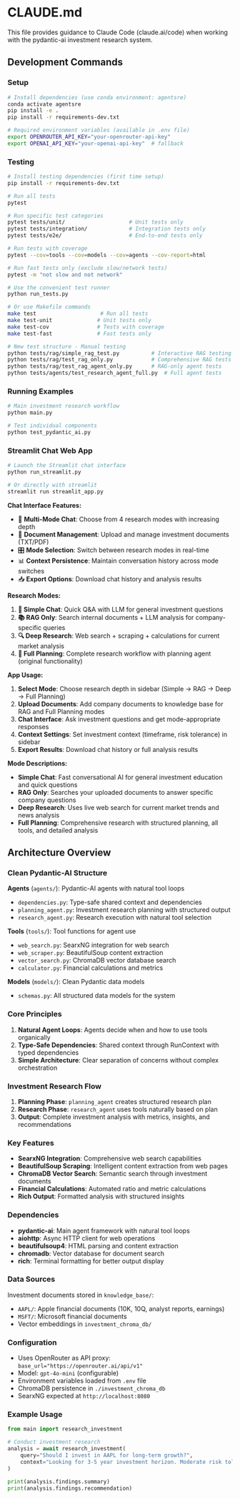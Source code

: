 # CLAUDE.md

This file provides guidance to Claude Code (claude.ai/code) when working with the pydantic-ai investment research system.

## Development Commands

### Setup
```bash
# Install dependencies (use conda environment: agentsre)
conda activate agentsre
pip install -e .
pip install -r requirements-dev.txt

# Required environment variables (available in .env file)
export OPENROUTER_API_KEY="your-openrouter-api-key"
export OPENAI_API_KEY="your-openai-api-key"  # fallback
```

### Testing
```bash
# Install testing dependencies (first time setup)
pip install -r requirements-dev.txt

# Run all tests
pytest

# Run specific test categories
pytest tests/unit/                    # Unit tests only
pytest tests/integration/             # Integration tests only
pytest tests/e2e/                     # End-to-end tests only

# Run tests with coverage
pytest --cov=tools --cov=models --cov=agents --cov-report=html

# Run fast tests only (exclude slow/network tests)
pytest -m "not slow and not network"

# Use the convenient test runner
python run_tests.py

# Or use Makefile commands
make test                    # Run all tests
make test-unit              # Unit tests only
make test-cov               # Tests with coverage
make test-fast              # Fast tests only

# New test structure - Manual testing
python tests/rag/simple_rag_test.py          # Interactive RAG testing
python tests/rag/test_rag_only.py            # Comprehensive RAG tests
python tests/rag/test_rag_agent_only.py      # RAG-only agent tests
python tests/agents/test_research_agent_full.py  # Full agent tests
```

### Running Examples
```bash
# Main investment research workflow
python main.py

# Test individual components
python test_pydantic_ai.py
```

### Streamlit Chat Web App
```bash
# Launch the Streamlit chat interface
python run_streamlit.py

# Or directly with streamlit
streamlit run streamlit_app.py
```

**Chat Interface Features:**
- 💬 **Multi-Mode Chat**: Choose from 4 research modes with increasing depth
- 📁 **Document Management**: Upload and manage investment documents (TXT/PDF)
- 🎛️ **Mode Selection**: Switch between research modes in real-time
- 📊 **Context Persistence**: Maintain conversation history across mode switches
- 📥 **Export Options**: Download chat history and analysis results

**Research Modes:**
1. **💬 Simple Chat**: Quick Q&A with LLM for general investment questions
2. **📚 RAG Only**: Search internal documents + LLM analysis for company-specific queries
3. **🔍 Deep Research**: Web search + scraping + calculations for current market analysis
4. **🎯 Full Planning**: Complete research workflow with planning agent (original functionality)

**App Usage:**
1. **Select Mode**: Choose research depth in sidebar (Simple → RAG → Deep → Full Planning)
2. **Upload Documents**: Add company documents to knowledge base for RAG and Full Planning modes
3. **Chat Interface**: Ask investment questions and get mode-appropriate responses
4. **Context Settings**: Set investment context (timeframe, risk tolerance) in sidebar
5. **Export Results**: Download chat history or full analysis results

**Mode Descriptions:**
- **Simple Chat**: Fast conversational AI for general investment education and quick questions
- **RAG Only**: Searches your uploaded documents to answer specific company questions
- **Deep Research**: Uses live web search for current market trends and news analysis  
- **Full Planning**: Comprehensive research with structured planning, all tools, and detailed analysis

## Architecture Overview

### Clean Pydantic-AI Structure

**Agents** (`agents/`): Pydantic-AI agents with natural tool loops
- `dependencies.py`: Type-safe shared context and dependencies
- `planning_agent.py`: Investment research planning with structured output
- `research_agent.py`: Research execution with natural tool selection

**Tools** (`tools/`): Tool functions for agent use
- `web_search.py`: SearxNG integration for web search
- `web_scraper.py`: BeautifulSoup content extraction
- `vector_search.py`: ChromaDB vector database search
- `calculator.py`: Financial calculations and metrics

**Models** (`models/`): Clean Pydantic data models
- `schemas.py`: All structured data models for the system

### Core Principles

1. **Natural Agent Loops**: Agents decide when and how to use tools organically
2. **Type-Safe Dependencies**: Shared context through RunContext with typed dependencies
3. **Simple Architecture**: Clear separation of concerns without complex orchestration

### Investment Research Flow

1. **Planning Phase**: `planning_agent` creates structured research plan
2. **Research Phase**: `research_agent` uses tools naturally based on plan
3. **Output**: Complete investment analysis with metrics, insights, and recommendations

### Key Features

- **SearxNG Integration**: Comprehensive web search capabilities
- **BeautifulSoup Scraping**: Intelligent content extraction from web pages
- **ChromaDB Vector Search**: Semantic search through investment documents
- **Financial Calculations**: Automated ratio and metric calculations
- **Rich Output**: Formatted analysis with structured insights

### Dependencies

- **pydantic-ai**: Main agent framework with natural tool loops
- **aiohttp**: Async HTTP client for web operations
- **beautifulsoup4**: HTML parsing and content extraction
- **chromadb**: Vector database for document search
- **rich**: Terminal formatting for better output display

### Data Sources

Investment documents stored in `knowledge_base/`:
- `AAPL/`: Apple financial documents (10K, 10Q, analyst reports, earnings)
- `MSFT/`: Microsoft financial documents
- Vector embeddings in `investment_chroma_db/`

### Configuration

- Uses OpenRouter as API proxy: `base_url="https://openrouter.ai/api/v1"`
- Model: `gpt-4o-mini` (configurable)
- Environment variables loaded from `.env` file
- ChromaDB persistence in `./investment_chroma_db`
- SearxNG expected at `http://localhost:8080`

### Example Usage

```python
from main import research_investment

# Conduct investment research
analysis = await research_investment(
    query="Should I invest in AAPL for long-term growth?",
    context="Looking for 3-5 year investment horizon. Moderate risk tolerance."
)

print(analysis.findings.summary)
print(analysis.findings.recommendation)
```